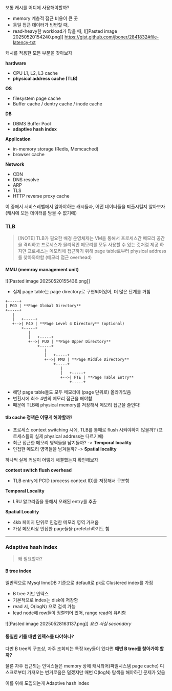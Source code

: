 
보통 캐시를 어디에 사용해야할까?

- memory 계층적 접근 비용이 큰 곳
- 동일 접근 데이터가 빈번할 때,
- read-heavy한 workload가 많을 때,
![[Pasted image 20250520154240.png]]
https://gist.github.com/jboner/2841832#file-latency-txt

캐시를 적용한 모든 부분을 찾아보자

**hardware**
- CPU L1, L2, L3 cache
- **physical address cache (TLB)**

**OS**
- filesystem page cache
- Buffer cache / dentry cache / inode cache

**DB**
- DBMS Buffer Pool
- **adaptive hash index**

**Application**
- in-memory storage (Redis, Memcached)
- browser cache

**Network**
- CDN
- DNS resolve
- ARP
- TLS
- HTTP reverse proxy cache

이 중에서 서비스레벨에서 알아야하는 캐시들과, 어떤 데이터들을 퇴출시킬지 알아보자 (캐시에 모든 데이터를 담을 수 없기에) 


### TLB

> [!NOTE] TLB가 필요한 배경
> 운영체제는 VM을 통해서 프로세스간 메모리 공간을 격리하고 프로세스가 물리적인 메모리를 모두 사용할 수 있는 것처럼 제공
> 하지만 프로세스는 메모리에 접근하기 위해 page table로부터 physical address를 찾아와야함 (메모리 접근 overhead)
> 

#### MMU (memroy management unit)
![[Pasted image 20250520155436.png]]
- 실제 page table는 page directory로 구현되어있어, 더 많은 단계를 거침

```
+-----+
| PGD | **Page Global Directory**
+-----+
   |
   |   +-----+
   +-->| P4D | **Page Level 4 Directory** (optional)
       +-----+
          |
          |   +-----+
          +-->| PUD | **Page Upper Directory**
              +-----+
                 |
                 |   +-----+
                 +-->| PMD | **Page Middle Directory**
                     +-----+
                        |
                        |   +-----+
                        +-->| PTE | **Page Table Entry**
                            +-----+
```

- 해당 page table들도 모두 메모리에 (page 단위로) 올라가있음
- 변환시에 최소 4번의 메모리 접근을 해야함
- 때문에 TLB에 physical memory를 저장해서 메모리 접근을 줄인다!


#### tlb cache 정책은 어떻게 해야할까?

- 프로세스 context switching 시에, TLB를 통째로 flush 시켜야하지 않을까? (프로세스들의 실제 physical address는 다르기에)
- 최근 접근한 메모리 영역들을 남겨둘까? -> **Temporal locality**
- 인접한 메모리 영역들을 남겨둘까? -> **Spatial locality**

하나씩 실제 커널이 어떻게 해결했는지 확인해보자

**context switch flush overhead**
- TLB entry에 PCID (process context ID)를 저장해서 구분함

**Temporal Locality**
- LRU 알고리즘을 통해서 오래된 entry를 추출

**Spatial Locality**
- 4kb 페이지 단위로 인접한 메모리 영역 가져옴
- 가상 메모리상 인접한 page들을 prefetch하기도 함

---

### Adaptive hash index

> 왜 필요할까?

#### B tree index
일반적으로 Mysql InnoDB 기준으로 default로 pk로 Clustered index를 가짐

- B tree 기반 인덱스
- 기본적으로 index는 disk에 저장함
- read 시, O(logN) 으로 검색 가능
- lead node에 row들이 정렬되어 있어, range read에 유리함



![[Pasted image 20250528163137.png]]
*요건 사실 secondary*

#### 동일한 키를 매번 인덱스를 타야하나?

다만 B tree의 구조상, 자주 조회되는 특정 key들이 있다면 **매번 B tree를 찾아가야 할까?**

물론 자주 접근되는 인덱스들은 memory 상에 캐시되어(파일시스템 page cache) 디스크로부터 가져오는 번거로움은 덜겠지만 매번 O(logN) 탐색을 해야하긴 문제가 있음

이를 위해 도입되는게 Adaptive hash index

